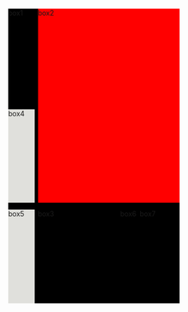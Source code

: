 <!DOCTYPE html>
<html>
<head> 
    <title>Painting by Pier Mondrian</title>
    <style> 
    .wrapper{
        display:grid;
        background-color: black;
        grid-template-columns: 1fr 3fr;
        grid-column-gap: 0.5em;
        grid-row-gap: 1em;
        height: 600px;
        width: 350px;
        justify-items:stretch;
        align-items:stretch;

    }
 
    
    
.box1 {
  background-color: rgb(217, 215, 215);
  grid-column-start: 1;
  grid-column-end: span 1;
  grid-row-start: 1;
  grid-row-end: 1;

}
.box2 {
  grid-column-start: 2;
  grid-column-end: span 10;
  grid-row-start: 1;
  grid-row-end: span 2;
  background-color: red;

}

.box3 {
  grid-row-start: 3;
  grid-row-end: span 2;
  grid-column-start: 1;
  grid-column-end: span 1;
  background-color:#2F539B;
  height: 80px;
 
  
}
.box4 {
  grid-row-start: 2;
  grid-row-end: span 1;
  background-color: #e0e0dc;
 
}
.box5{
  background-color: #e0e0dc;
  grid-row-start: 3;
  grid-row-end: span 1;
  
 height: 30px;
}

.box6{
  background-color: #e1e1df;
  grid-row-start: 3;
  grid-column-start: 2;
  grid-column-end: span 3;
  grid-row-end: span 2;
  height: 80px;
 
}

.box7{
  background-color: #d8d84d;
  grid-row-start: 3;
  grid-row-end: span 1;
  grid-column-start: 3;
  grid-column-end: span 1; 
  height: 30px;
}
    </style>
</head>
<body> 
    <div class="wrapper">
        <div class="box box1">box1</div>
        <div class="box box2">box2</div>
        <div class="box box3">box3</div>
        <div class="box box4">box4</div>
        <div class="box box5">box5</div>
        <div class="box box6">box6</div>
        <div class="box box7">box7</div>
    </div>
</body>
</body>
</html>
        
